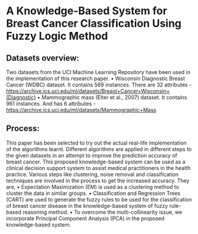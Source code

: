 # A Knowledge-Based System for Breast Cancer Classification Using Fuzzy Logic Method

## Datasets overview:
Two datasets from the UCI Machine Learning Repository have been used in the implementation of this research paper.
• Wisconsin Diagnostic Breast Cancer (WDBC) dataset. It contains 569 instances. There are 32 attributes - https://archive.ics.uci.edu/ml/datasets/Breast+Cancer+Wisconsin+(Diagnostic)
• Mammographic mass (Elter et al., 2007) dataset. It contains 961 instances. And has 6 attributes - https://archive.ics.uci.edu/ml/datasets/Mammographic+Mass

## Process:
This paper has been selected to try out the actual real-life implementation of the algorithms learnt. Different algorithms are applied in different steps to the given datasets in an attempt to improve the prediction accuracy of breast cancer. This proposed knowledge-based system can be used as a clinical decision support system to assist medical practitioners in the health practice.
Various steps like clustering, noise removal and classification techniques are involved in the process to get the increased accuracy. They are,
• Expectation Maximization (EM) is used as a clustering method to cluster the data in similar groups.
• Classification and Regression Trees (CART) are used to generate the fuzzy rules to be used for the classification of breast cancer disease in the knowledge-based system of fuzzy rule-based reasoning method.
• To overcome the multi-collinearity issue, we incorporate Principal Component Analysis (PCA) in the proposed knowledge-based system.
